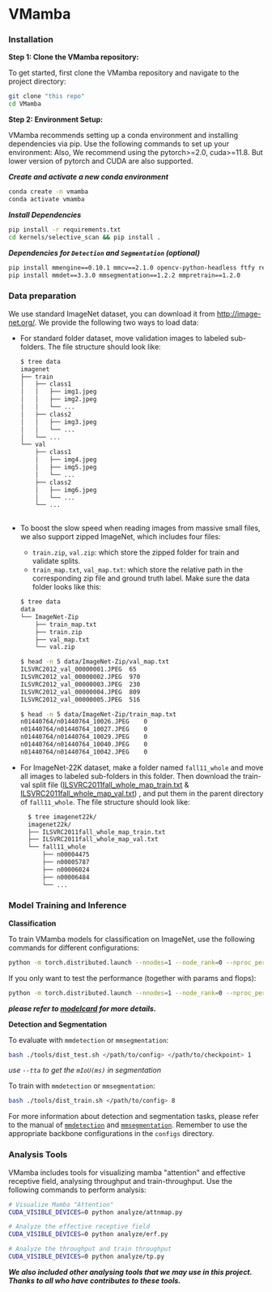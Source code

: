 # VMamba
<!-- TODO: add back "the url" in old README.md -->
<!-- TODO: add back "***Check Selective Scan (optional)***" in old README.md -->
<!-- TODO: replace $@#Anonymous#@$ in all files -->
<!-- TODO: replace $@#Anonymous#EMAIL@$ in all files -->
<!-- TODO: add back README.md -->
<!-- TODO: add back VMamba/assets -->
<!-- TODO: add back .gitignore -->
<!-- TODO: mv get_started.md into assets -->
<!-- TODO: add back VMamba/analyze/convnexts4nd -->
<!-- TODO: add back VMamba/analyze/mmpretrain_configs -->

### Installation

**Step 1: Clone the VMamba repository:**

To get started, first clone the VMamba repository and navigate to the project directory:
<!-- TODO: add back "the url" in old README.md -->
```bash
git clone "this repo"
cd VMamba
```

**Step 2: Environment Setup:**

VMamba recommends setting up a conda environment and installing dependencies via pip. Use the following commands to set up your environment:
Also, We recommend using the pytorch>=2.0, cuda>=11.8. But lower version of pytorch and CUDA are also supported.

***Create and activate a new conda environment***

```bash
conda create -n vmamba
conda activate vmamba
```

***Install Dependencies***

```bash
pip install -r requirements.txt
cd kernels/selective_scan && pip install .
```
<!-- cd kernels/cross_scan && pip install . -->

<!-- TODO: add back "***Check Selective Scan (optional)***" in old README.md -->
***Dependencies for `Detection` and `Segmentation` (optional)***

```bash
pip install mmengine==0.10.1 mmcv==2.1.0 opencv-python-headless ftfy regex
pip install mmdet==3.3.0 mmsegmentation==1.2.2 mmpretrain==1.2.0
```

### Data preparation

We use standard ImageNet dataset, you can download it from http://image-net.org/. We provide the following two ways to
load data:

- For standard folder dataset, move validation images to labeled sub-folders. The file structure should look like:
  ```bash
  $ tree data
  imagenet
  ├── train
  │   ├── class1
  │   │   ├── img1.jpeg
  │   │   ├── img2.jpeg
  │   │   └── ...
  │   ├── class2
  │   │   ├── img3.jpeg
  │   │   └── ...
  │   └── ...
  └── val
      ├── class1
      │   ├── img4.jpeg
      │   ├── img5.jpeg
      │   └── ...
      ├── class2
      │   ├── img6.jpeg
      │   └── ...
      └── ...
 
  ```
- To boost the slow speed when reading images from massive small files, we also support zipped ImageNet, which includes
  four files:
    - `train.zip`, `val.zip`: which store the zipped folder for train and validate splits.
    - `train_map.txt`, `val_map.txt`: which store the relative path in the corresponding zip file and ground truth
      label. Make sure the data folder looks like this:

  ```bash
  $ tree data
  data
  └── ImageNet-Zip
      ├── train_map.txt
      ├── train.zip
      ├── val_map.txt
      └── val.zip
  
  $ head -n 5 data/ImageNet-Zip/val_map.txt
  ILSVRC2012_val_00000001.JPEG	65
  ILSVRC2012_val_00000002.JPEG	970
  ILSVRC2012_val_00000003.JPEG	230
  ILSVRC2012_val_00000004.JPEG	809
  ILSVRC2012_val_00000005.JPEG	516
  
  $ head -n 5 data/ImageNet-Zip/train_map.txt
  n01440764/n01440764_10026.JPEG	0
  n01440764/n01440764_10027.JPEG	0
  n01440764/n01440764_10029.JPEG	0
  n01440764/n01440764_10040.JPEG	0
  n01440764/n01440764_10042.JPEG	0
  ```
- For ImageNet-22K dataset, make a folder named `fall11_whole` and move all images to labeled sub-folders in this
  folder. Then download the train-val split
  file ([ILSVRC2011fall_whole_map_train.txt](https://github.com/SwinTransformer/storage/releases/download/v2.0.1/ILSVRC2011fall_whole_map_train.txt)
  & [ILSVRC2011fall_whole_map_val.txt](https://github.com/SwinTransformer/storage/releases/download/v2.0.1/ILSVRC2011fall_whole_map_val.txt))
  , and put them in the parent directory of `fall11_whole`. The file structure should look like:

  ```bash
    $ tree imagenet22k/
    imagenet22k/
    ├── ILSVRC2011fall_whole_map_train.txt
    ├── ILSVRC2011fall_whole_map_val.txt
    └── fall11_whole
        ├── n00004475
        ├── n00005787
        ├── n00006024
        ├── n00006484
        └── ...
  ```



### Model Training and Inference

**Classification**

To train VMamba models for classification on ImageNet, use the following commands for different configurations:

```bash
python -m torch.distributed.launch --nnodes=1 --node_rank=0 --nproc_per_node=8 --master_addr="127.0.0.1" --master_port=29501 main.py --cfg </path/to/config> --batch-size 128 --data-path </path/of/dataset> --output /tmp
```

If you only want to test the performance (together with params and flops):

```bash
python -m torch.distributed.launch --nnodes=1 --node_rank=0 --nproc_per_node=1 --master_addr="127.0.0.1" --master_port=29501 main.py --cfg </path/to/config> --batch-size 128 --data-path </path/of/dataset> --output /tmp --pretrained </path/of/checkpoint>
```

***please refer to [modelcard](./modelcard.sh) for more details.***

**Detection and Segmentation**

To evaluate with `mmdetection` or `mmsegmentation`:
```bash
bash ./tools/dist_test.sh </path/to/config> </path/to/checkpoint> 1
```
*use `--tta` to get the `mIoU(ms)` in segmentation*

To train with `mmdetection` or `mmsegmentation`:
```bash
bash ./tools/dist_train.sh </path/to/config> 8
```

For more information about detection and segmentation tasks, please refer to the manual of [`mmdetection`](https://mmdetection.readthedocs.io/en/latest/user_guides/train.html) and [`mmsegmentation`](https://mmsegmentation.readthedocs.io/en/latest/user_guides/4_train_test.html). Remember to use the appropriate backbone configurations in the `configs` directory.

### Analysis Tools

VMamba includes tools for visualizing mamba "attention" and effective receptive field, analysing throughput and train-throughput. Use the following commands to perform analysis:

```bash
# Visualize Mamba "Attention"
CUDA_VISIBLE_DEVICES=0 python analyze/attnmap.py

# Analyze the effective receptive field
CUDA_VISIBLE_DEVICES=0 python analyze/erf.py

# Analyze the throughput and train throughput
CUDA_VISIBLE_DEVICES=0 python analyze/tp.py

```

***We also included other analysing tools that we may use in this project. Thanks to all who have contributes to these tools.***

